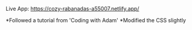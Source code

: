 Live App: https://cozy-rabanadas-a55007.netlify.app/

*Followed a tutorial from 'Coding with Adam'
*Modified the CSS slightly

